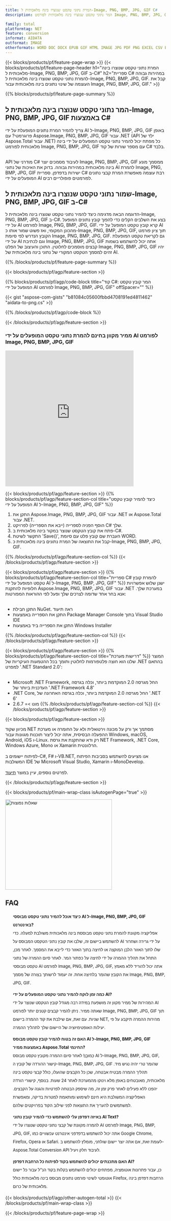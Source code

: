 ```yaml
---
title: המרת נתוני טקסט שנוצרו בינה מלאכותית ל-Image, PNG, BMP, JPG, GIF C#
description: המר נתוני טקסט שנוצרו בינה מלאכותית לפורמט Image, PNG, BMP, JPG, GIF בקוד C#.  שמור נתוני טקסט שנוצרו בינה מלאכותית כ-Image, PNG, BMP, JPG, GIF באמצעות C#.

family: total
platformtag: NET
feature: conversion
informat: AIDATA
outformat: IMAGE
otherformats: WORD DOC DOCX EPUB GIF HTML IMAGE JPG PDF PNG EXCEL CSV BMP EMF MD MHTML ODS SVG TIFF TSV XLS XLSB XLSM XLSX XLT XLTM XLTX POWERPOINT ODP POT POTM POTX PPS PPSM PPSX PPT PPTM PPTX
---
```

{{< blocks/products/pf/feature-page-wrap >}}
{{< blocks/products/pf/feature-page-header h1="המרת נתוני טקסט שנוצרו בינה מלאכותית ל-Image, PNG, BMP, JPG, GIF ב-C#" h2="ספריית C# במהירות גבוהה להמרת נתוני טקסט שנוצרו בינה מלאכותית ל-Image, PNG, BMP, JPG, GIF.  קבל את העוצמה של שינוי נתונים בינה מלאכותית עבור Image, PNG, BMP, JPG, GIF." >}}

{{% blocks/products/pf/feature-page-summary %}}


<h2>המר נתוני טקסט שנוצרו בינה מלאכותית ל-Image, PNG, BMP, JPG, GIF באמצעות C#</h2>

צריך להמיר המרת נתונים המופעלת על ידי AI ל-Image, PNG, BMP, JPG, GIF באופן פרוגרמטי?  עם Aspose.Image, PNG, BMP, JPG, GIF עבור .NET (API ילד של Aspose.Total עבור .NET) כל מפתח יכול להמיר נתוני טקסט המופעלים על ידי בינה מלאכותית לפורמט Image, PNG, BMP, JPG, GIF עם מספר שורות של קוד C# בלבד.<br /><br />

API מודרני של C# לעיבוד מסמכים יוצר Image, PNG, BMP, JPG, GIF ממסמך מונע בינה מלאכותית במהירות גבוהה.  בדוק את האיכות של נתוני AI להמרת Image, PNG, BMP, JPG, GIF ישירות בדפדפן.  ספריית C# רבת עוצמה מאפשרת המרת קבצי נתונים המופעלים על ידי AI לפורמטים פופולריים רבים.

<h2>שמור נתוני טקסט שנוצרו בינה מלאכותית ל-Image, PNG, BMP, JPG, GIF ב-C#</h2>

הדוגמה הבאה מדגימה כיצד להמיר נתוני טקסט שנוצרו בינה מלאכותית ל-Image, PNG, BMP, JPG, GIF ב-C#.  בצע את השלבים הקלים כדי להפוך קובץ נתונים המופעל על ידי AI לפורמט Image, PNG, BMP, JPG, GIF.  קרא קובץ טקסט המופעל על ידי AI מהכונן המקומי, ואז פשוט שמור אותו כ-Image, PNG, BMP, JPG, GIF, תוך ציון פורמט הקובץ הנדרש לפי סיומת Image, PNG, BMP, JPG, GIF.  גם לקריאת טקסט המופעלת על ידי AI וגם לכתיבת Image, PNG, BMP, JPG, GIF אתה יכול להשתמש בשמות קבצים מוסמכים לחלוטין.  התוכן והעיצוב של הפלט Image, PNG, BMP, JPG, GIF יהיו זהים למסמך הטקסט המקורי של נתוני בינה מלאכותית של AI.

{{% /blocks/products/pf/feature-page-summary %}}

{{< blocks/products/pf/agp/feature-section >}}

{{% blocks/products/pf/agp/code-block title="קוד C#: המר קובץ טקסט המופעל על ידי AI לפורמט Image, PNG, BMP, JPG, GIF" offSpacer="" %}}

{{< gist "aspose-com-gists" "b81084c05600fbbd4708191ed4811462" "aidata-to-png.cs" >}}

{{% /blocks/products/pf/agp/code-block %}}

{{< /blocks/products/pf/agp/feature-section >}}

<div class="container-fluid agp-content bg-white aboutfile box-1 vh100 section nopbtm">
<div class=container>
<div class=row>
<div class="demobox tc col-md-12 padding-0">

<h3>ממיר מקוון בחינם להמרת נתוני טקסט המופעלים על ידי AI לפורמט Image, PNG, BMP, JPG, GIF</h3>

<iframe style="border: none; height: 426px;" scrolling="no" src="https://total-conversion-app-65z5r2lp.qa.k8s.dynabic.com/?to=png&from=txt" id="child-iframe" width="80%"></iframe>

</div></div>
</div></div>

{{< blocks/products/pf/agp/feature-section >}}
{{% blocks/products/pf/agp/feature-section-col title="כיצד להמיר קובץ טקסט המופעל על ידי AI ל-Image, PNG, BMP, JPG, GIF" %}}

1. התקן את Aspose.Image, PNG, BMP, JPG, GIF עבור .NET או Aspose.Total עבור .NET.
1. הוסף הפניה לספרייה (ייבא את הספרייה) לפרויקט C# שלך.
1. פתח את קובץ הטקסט שנוצר במקור בינה מלאכותית ב-C#.
1. התקשר לשיטת 'Save()', העברת שם קובץ פלט עם סיומת WORD.
1. קבל את התוצאה של המרת נתונים בינה מלאכותית כ-Image, PNG, BMP, JPG, GIF.

{{% /blocks/products/pf/agp/feature-section-col %}}
{{< /blocks/products/pf/agp/feature-section >}}

{{< blocks/products/pf/agp/feature-section >}}
{{% blocks/products/pf/agp/feature-section-col title="ספריית C# להמרת קובץ טקסט המופעל על ידי AI ל-Image, PNG, BMP, JPG, GIF" %}}
ישנן שלוש אפשרויות חלופיות להתקנת Aspose.Image, PNG, BMP, JPG, GIF עבור .NET במערכת שלך.  אנא בחר אחד שדומה לצרכים שלך ופעל לפי ההוראות המפורטות:<br /><br />

- התקן חבילת NuGet. ראה תיעוד
- התקן את הספרייה באמצעות Package Manager Console בתוך Visual Studio IDE
- התקן את הספרייה ביד באמצעות Windows Installer

{{% /blocks/products/pf/agp/feature-section-col %}}
{{< /blocks/products/pf/agp/feature-section >}}

{{< blocks/products/pf/agp/feature-section >}}
{{% blocks/products/pf/agp/feature-section-col title="דרישות מערכת" %}}
המוצר שלנו הוא חוצה פלטפורמות לחלוטין ותומך בכל ההטמעות העיקריות של .NET בהתאם למפרט '.NET Standard 2.0':<br /><br />

- Microsoft .NET Framework, החל מגרסה 2.0 המוקדמת ביותר, וכלה בגרסה העדכנית ביותר של '.NET Framework 4.8'
- .NET Core, החל מגרסה 2.0 המוקדמת ביותר, וכלה בגרסה האחרונה של '.NET 6'
- מונו >= 2.6.7
{{% /blocks/products/pf/agp/feature-section-col %}}
{{< /blocks/products/pf/agp/feature-section >}}

{{< blocks/products/pf/agp/feature-section >}}

מכיוון שקוד NET מסתמך אך ורק על מכונה וירטואלית ולא על החומרה או מערכת ההפעלה הבסיסית, אתה יכול ליצור תוכנות מגוונות עבור Windows, macOS, Android, iOS ו-Linux.  רק ודא שהתקנת את גרסת NET Framework, .NET Core, Windows Azure, Mono או Xamarin הרלוונטית.<br /><br />
לפיתוח יישומים ב-C#, F# ו-VB.NET, אנו מציעים להשתמש בסביבות הפיתוח המשולבות IDE של Microsoft Visual Studio, Xamarin ו-MonoDevelop.
<br /><br />
לפרטים נוספים, עיין במוצר [תיעוד](https://docs.aspose.com/total/net/).

{{< /blocks/products/pf/agp/feature-section >}}


{{< blocks/products/pf/main-wrap-class isAutogenPage="true" >}}

<style>.howtolist li{margin-right: 0!important;line-height: 26px;position: relative;margin-bottom: 10px;font-size: 13px;list-style-type: none;}</style>
<div class="col-md-12 tl bg-gray-dark howtolist section">
  <a class="anchor" name="faqpage"></a>
  <div class="container tl dflex" itemscope="" itemtype="https://schema.org/FAQPage">
      <div class="col-md-4 howtosectiongfx">
          <img class="social-panel-hide-on-mobile" src="https://www.groupdocs.cloud/templates/brand/images/groupdocs/conversion/groupdocs_conversion-brand.png" alt="שאלות נפוצות" width="335" height="283">
      </div>
      <div class="howtosection col-md-8">
          <div>
              <h2>FAQ</h2>
              <ul>
                  <li itemscope="" itemprop="mainEntity" itemtype="https://schema.org/Question">
                      <div>
                          <span itemprop="name"><b>כיצד אוכל להמיר נתוני טקסט מבוססי AI ל-Image, PNG, BMP, JPG, GIF באינטרנט?</b></span>
                      </div>
                      <div itemscope="" itemprop="acceptedAnswer" itemtype="https://schema.org/Answer">
                          <span itemprop="text">אפליקציה מקוונת להמרת נתוני טקסט מבוססת בינה מלאכותית משולבת למעלה.  כדי להשתמש ביישום זה, שלבו את קובץ נתוני הטקסט המבוסס על AI על ידי גרירה ושחרור שלו לתוך האזור הלבן המוקצה או לחיצה בתוך האזור כדי לייבא את המסמך.  לאחר מכן, התחל את תהליך ההמרה על ידי לחיצה על כפתור המר.  לאחר סיום ההמרה של נתוני טקסט מבוססי AI לפורמט Image, PNG, BMP, JPG, GIF, אתה יכול להוריד ללא מאמץ את הקובץ שהומר בלחיצה אחת.  זה יעמוד לרשותך בצורה של מסמך Image, PNG, BMP, JPG, GIF.</span>
                      </div>
                  </li>
                  <li itemscope="" itemprop="mainEntity" itemtype="https://schema.org/Question">
                      <div>
                          <span itemprop="name"><b>כמה זמן לוקח להמיר נתוני טקסט המופעלים על ידי AI?</b></span>
                      </div>
                      <div itemscope="" itemprop="acceptedAnswer" itemtype="https://schema.org/Answer">
                          <span itemprop="text">המהירות של ממיר מקוון זה מושפעת במידה רבה מגודל קובץ הטקסט שנוצר על ידי AI שאתה ממיר.  ניתן להמיר קבצים קטנים יותר לפורמט Image, PNG, BMP, JPG, GIF תוך שניות.  עם זאת, אם שילבת את קוד ההמרה ביישום NET, מהירות ההמרה תיקבע על פי יעילות האופטימיזציה של היישום שלך לתהליך ההמרה.</span>
                      </div>
                  </li>
                  <li itemscope="" itemprop="mainEntity" itemtype="https://schema.org/Question">
                      <div>
                          <span itemprop="name"><b>האם זה בטוח להמיר קובץ טקסט מבוסס AI ל-Image, PNG, BMP, JPG, GIF באמצעות ממיר Aspose.Total החינמי?</b></span>
                      </div>
                      <div itemscope="" itemprop="acceptedAnswer" itemtype="https://schema.org/Answer">
                          <span itemprop="text">כַּמוּבָן! לאחר סיום ההמרה מקובץ טקסט מבוסס AI ל-Image, PNG, BMP, JPG, GIF, קישור ההורדה של קובץ ה-Image, PNG, BMP, JPG, GIF שהומר טרי יהיה נגיש מיד.  תהליך ההמרה מבטיח אבטחה, שכן כל הקבצים שהועלו, כולל קבצי טקסט בינה מלאכותית, מאובטחים באופן מלא וינוקו מהמערכת לאחר 24 שעות.  בנוסף, קישורי הורדה יהפכו ללא פעילים לאחר פרק זמן זה, מה שיספק הבטחה לפרטיות והגנה על הקבצים.  האפליקציה המשולבת היא חינם לשימוש ומותאמת למטרות בדיקה, ומאפשרת למשתמשים להעריך את התוצאות לפני שילוב הקוד בפרויקטים שלהם.</span>
                      </div>
                  </li>                 
                  <li itemscope="" itemprop="mainEntity" itemtype="https://schema.org/Question">
                      <div>
                          <span itemprop="name"><b>באיזה דפדפן עלי להשתמש כדי להמיר קובץ נתוני AI Text?</b></span>
                      </div>
                      <div itemscope="" itemprop="acceptedAnswer" itemtype="https://schema.org/Answer">
                          <span itemprop="text">להמרה מקוונת של קבצי נתוני טקסט שנוצרו על ידי AI לפורמט Image, PNG, BMP, JPG, GIF, אתה יכול להשתמש בדפדפני אינטרנט עכשוויים כמו Google Chrome, Firefox, Opera או Safari.  לעומת זאת, אם אתה יוצר יישום שולחני, מומלץ להשתמש ב-Aspose.Total Conversion API לעיבוד חלק ויעיל.</span>
                      </div>
                  </li>
		 <li itemscope="" itemprop="mainEntity" itemtype="https://schema.org/Question">
                      <div>
                          <span itemprop="name"><b>האם מתכנתים יכולים להשתמש בקוד לפיתוח כל הרחבת דפדפן AI?</b></span>
                      </div>
                      <div itemscope="" itemprop="acceptedAnswer" itemtype="https://schema.org/Answer">
                          <span itemprop="text">כן, עבור פתרונות אוטומציה, מפתחים יכולים להשתמש בקלות בקוד הנ"ל עבור כל יישום אוטומטי לשינוי פורמט נתונים מבוסס בינה מלאכותית כולל Firefox, הרחבות דפדפן בינה מלאכותית של כרום.</span>
                      </div>
                  </li>
              </ul>
          </div>
      </div>
  </div>

{{< blocks/products/pf/agp/other-autogen-total >}}
{{< /blocks/products/pf/main-wrap-class >}}

{{< /blocks/products/pf/feature-page-wrap >}}